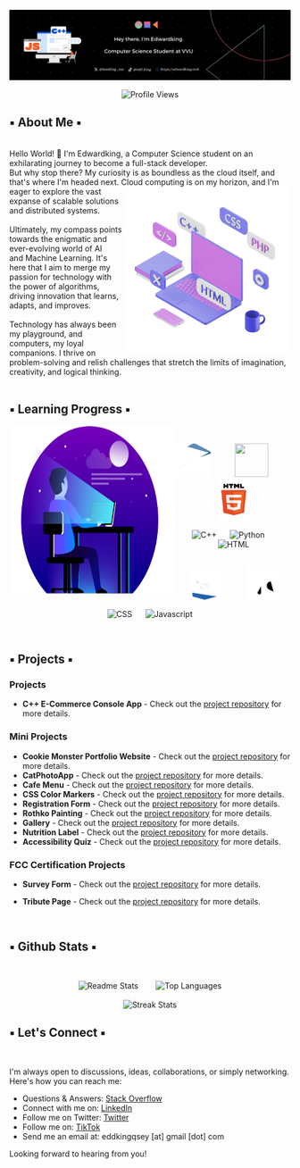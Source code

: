 ![Banner](assets/GithubREADMEBanner.png)
<div align="center">
  
![Profile Views](https://komarev.com/ghpvc/?username=Eddking-QS&color=blue&style=flat-square&label=PROFILE+VIEWS)
</div>

## ▪️ About Me ▪️ 
</br>
Hello World! 👋 I'm Edwardking, a Computer Science student on an exhilarating journey to become a full-stack developer. </br>
But why stop there? My curiosity is as boundless as the cloud itself, and that's where I'm headed next. Cloud <img src="assets/setup.gif" height="300" width="300" align = "right">
computing is on my horizon, and I'm eager to explore the vast expanse of scalable solutions and distributed systems. </br>
</br>
Ultimately, my compass points towards the enigmatic and ever-evolving world of AI </br> and Machine Learning. 
  It's here that I aim to merge my passion for technology with</br> the power of algorithms, driving innovation that learns, adapts, and improves.</br>
  </br>
  Technology has always been my playground, and computers, my loyal companions. I thrive on problem-solving and relish challenges that stretch the limits of imagination, creativity, and logical thinking.
  </br>
  </br>

  ## ▪️ Learning Progress ▪️ 
 
  <img src="assets/Dev1.png" height="300" width="300" align = "left"> 
  </br>
  <div align="center">
        <p float="left"> 
            <img src="assets/C.gif" height="60" width="60" /> &nbsp;&nbsp;&nbsp;&nbsp;&nbsp;&nbsp;&nbsp;&nbsp;&nbsp;
            <img src="assets/Python.gif" height="60" width="60" /> &nbsp;&nbsp;&nbsp;&nbsp;&nbsp;&nbsp;&nbsp;&nbsp;&nbsp;
            <img src="assets/Html.gif" height="75" width="60" />
        </p>
  
![C++](https://progress-bar.dev/35) &nbsp;&nbsp;&nbsp;&nbsp; ![Python](https://progress-bar.dev/40) &nbsp;&nbsp;&nbsp;&nbsp; ![HTML](https://progress-bar.dev/80) </br> </br>

 <p float="left"> 
      <img src="assets/CSS2.gif" height="60" width="60" /> &nbsp;&nbsp;&nbsp;&nbsp;&nbsp;&nbsp;&nbsp;&nbsp;&nbsp;
      <img src="assets/Javascript3.gif" height="60" width="60" />
 </p>
 
  ![CSS](https://progress-bar.dev/50) &nbsp;&nbsp;&nbsp;&nbsp; ![Javascript](https://progress-bar.dev/2) </br>

  </div>
  </br>

  ## ▪️ Projects ▪️

  <div>

### Projects
- **C++ E-Commerce Console App** - Check out the [project repository](https://github.com/Eddking-QS/Projects-eCommerce_App) for more details.

### Mini Projects
- **Cookie Monster Portfolio Website** - Check out the [project repository](https://github.com/Eddking-QS/HTML-Mini-Project-CookieMonster) for more details.
- **CatPhotoApp** - Check out the [project repository](https://github.com/Eddking-QS/HTML-Mini_Projects-CatPhotoApp) for more details.
- **Cafe Menu** - Check out the [project repository](https://github.com/Eddking-QS/CSS-Mini_Projects-Cafe_Menu) for more details.
- **CSS Color Markers** - Check out the [project repository](https://github.com/Eddking-QS/CSS-Mini_Project-Markers) for more details.
- **Registration Form** - Check out the [project repository](https://github.com/Eddking-QS/HTML-Mini_Projects-Registration_Form) for more details.
- **Rothko Painting** - Check out the [project repository](https://github.com/Eddking-QS/CSS_Mini-Projects_Rothko_Painting) for more details.
- **Gallery** - Check out the [project repository](https://github.com/Eddking-QS/CSS-Mini_Projects-Gallery) for more details.
- **Nutrition Label** - Check out the [project repository](https://github.com/Eddking-QS/CSS-Mini_Projects-Nutrition_Label) for more details.
- **Accessibility Quiz** - Check out the [project repository](https://github.com/Eddking-QS/Mini_Projects-Accessibility_Quiz) for more details.

### FCC Certification Projects
- **Survey Form** - Check out the [project repository](https://github.com/Eddking-QS/FCC-Survey_Form) for more details.
- **Tribute Page** - Check out the [project repository](https://github.com/Eddking-QS/Projects-Tribute_Page) for more details.

 
  </div>
  
  </br> 

  ## ▪️ Github Stats ▪️
  </br>

  <div align="center"> 
    
  ![Readme Stats](https://github-readme-stats.vercel.app/api?username=Eddking-QS&count_private=true&theme=tokyonight&showicons=true)
  &nbsp;&nbsp;&nbsp;&nbsp;&nbsp;&nbsp;
  ![Top Languages](https://github-readme-stats.vercel.app/api/top-langs/?username=Eddking-QS&langs_count=5&theme=tokyonight)
  </br>
  </br> 
  ![Streak Stats](https://github-readme-streak-stats.herokuapp.com/?user=Eddking-QS&theme=tokyonight)
  </br>

  </div> 

  ## ▪️ Let's Connect ▪️ 
  </br> 
I'm always open to discussions, ideas, collaborations, or simply networking. Here's how you can reach me:

- Questions & Answers: <a href="https://stackoverflow.com/users/24184245/edwardking">Stack Overflow</a>
- Connect with me on: <a href="https://www.linkedin.com/in/edwardking-quintin-sey-b2088430b/">LinkedIn</a>
- Follow me on Twitter: <a href="https://twitter.com/IamKing_exe">Twitter</a>
- Follow me on:  <a href="https://www.tiktok.com/@edd..king">TikTok</a>
- Send me an email at: eddkingqsey [at] gmail [dot] com

Looking forward to hearing from you!
  
  
  

